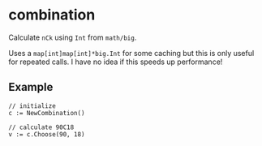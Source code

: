 # combination

Calculate `nCk` using `Int` from `math/big`.

Uses a `map[int]map[int]*big.Int` for some caching
but this is only useful for repeated calls.  I have
no idea if this speeds up performance!

## Example

```
// initialize
c := NewCombination()

// calculate 90C18
v := c.Choose(90, 18)
```
